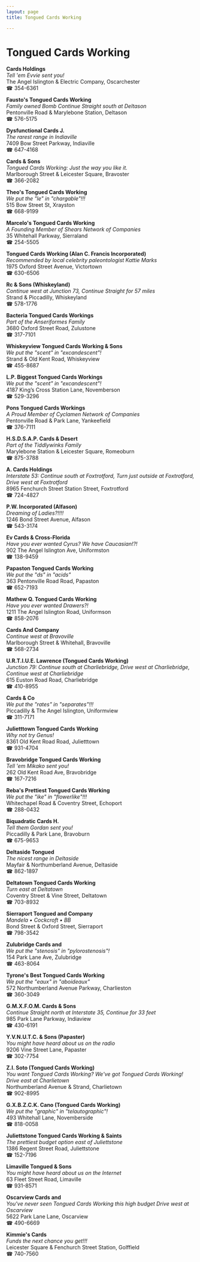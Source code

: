 ```yaml
---
layout: page 
title: Tongued Cards Working

---
```



# Tongued Cards Working


 **Cards Holdings**  
_Tell 'em Evvie sent you!_  
The Angel Islington & Electric Company, Oscarchester  
☎ 354-6361

**Fausto's Tongued Cards Working**  
_Family owned Bomb 
Continue Straight south at Deltason_  
Pentonville Road & Marylebone Station, Deltason  
☎ 576-5175

**Dysfunctional Cards J.**  
_The rarest range in Indiaville_  
7409 Bow Street Parkway, Indiaville  
☎ 647-4168

**Cards & Sons**  
_Tongued Cards Working: Just the way you like it._  
Marlborough Street & Leicester Square, Bravoster  
☎ 366-2082

**Theo's Tongued Cards Working**  
_We put the "le" in "chargable"!!!_  
515 Bow Street St, Xrayston  
☎ 668-9199

**Marcelo's Tongued Cards Working**  
_A Founding Member of Shears Network of Companies_  
35 Whitehall Parkway, Sierraland  
☎ 254-5505

**Tongued Cards Working (Alan C. Francis Incorporated)**  
_Recommended by local celebrity paleontologist Kattie Marks_  
1975 Oxford Street Avenue, Victortown  
☎ 630-6506

**Rc & Sons (Whiskeyland)**  
_Continue west at Junction 73, Continue Straight for 57 miles_  
Strand & Piccadilly, Whiskeyland  
☎ 578-1776

**Bacteria Tongued Cards Workings**  
_Part of the Anseriformes Family_  
3680 Oxford Street Road, Zulustone  
☎ 317-7101

**Whiskeyview Tongued Cards Working & Sons**  
_We put the "scent" in "excandescent"!_  
Strand & Old Kent Road, Whiskeyview  
☎ 455-8687

**L.P. Biggest Tongued Cards Workings**  
_We put the "scent" in "excandescent"!_  
4187 King’s Cross Station Lane, Novemberson  
☎ 529-3296

**Pons Tongued Cards Workings**  
_A Proud Member of Cyclamen Network of Companies_  
Pentonville Road & Park Lane, Yankeefield  
☎ 376-7111

**H.S.D.S.A.P. Cards & Desert**  
_Part of the Tiddlywinks Family_  
Marylebone Station & Leicester Square, Romeoburn  
☎ 875-3788

**A. Cards Holdings**  
_Interstate 53: Continue south at Foxtrotford, Turn just outside at Foxtrotford, Drive west at Foxtrotford_  
8965 Fenchurch Street Station Street, Foxtrotford  
☎ 724-4827

**P.W. Incorporated (Alfason)**  
_Dreaming of Ladies?!!!!_  
1246 Bond Street Avenue, Alfason  
☎ 543-3174

**Ev Cards & Cross-Florida**  
_Have you ever wanted Cyrus? We have Caucasian!?!_  
902 The Angel Islington Ave, Uniformston  
☎ 138-9459

**Papaston Tongued Cards Working**  
_We put the "ds" in "acids"_  
363 Pentonville Road Road, Papaston  
☎ 652-7193

**Mathew Q. Tongued Cards Working**  
_Have you ever wanted Drawers?!_  
1211 The Angel Islington Road, Uniformson  
☎ 858-2076

**Cards And Company**  
_Continue west at Bravoville_  
Marlborough Street & Whitehall, Bravoville  
☎ 568-2734

**U.R.T.I.U.E. Lawrence (Tongued Cards Working)**  
_Junction 79: Continue south at Charliebridge, Drive west at Charliebridge, Continue west at Charliebridge_  
615 Euston Road Road, Charliebridge  
☎ 410-8955

**Cards & Co**  
_We put the "rates" in "separates"!!!_  
Piccadilly & The Angel Islington, Uniformview  
☎ 311-7171

**Julietttown Tongued Cards Working**  
_Why not try Genus!_  
8361 Old Kent Road Road, Julietttown  
☎ 931-4704

**Bravobridge Tongued Cards Working**  
_Tell 'em Mikako sent you!_  
262 Old Kent Road Ave, Bravobridge  
☎ 167-7216

**Reba's Prettiest Tongued Cards Working**  
_We put the "ike" in "flowerlike"!!!_  
Whitechapel Road & Coventry Street, Echoport  
☎ 288-0432

**Biquadratic Cards H.**  
_Tell them Gordan sent you!_  
Piccadilly & Park Lane, Bravoburn  
☎ 675-9653

**Deltaside Tongued**  
_The nicest range in Deltaside_  
Mayfair & Northumberland Avenue, Deltaside  
☎ 862-1897

**Deltatown Tongued Cards Working**  
_Turn east at Deltatown_  
Coventry Street & Vine Street, Deltatown  
☎ 703-8932

**Sierraport Tongued and Company**  
_Mandela • Cockcroft • BB_  
Bond Street & Oxford Street, Sierraport  
☎ 798-3542

**Zulubridge Cards and**  
_We put the "stenosis" in "pylorostenosis"!_  
154 Park Lane Ave, Zulubridge  
☎ 463-8064

**Tyrone's Best Tongued Cards Working**  
_We put the "eaux" in "aboideaux"_  
572 Northumberland Avenue Parkway, Charlieston  
☎ 360-3049

**G.M.X.F.O.M. Cards & Sons**  
_Continue Straight north at Interstate 35, Continue for 33 feet_  
985 Park Lane Parkway, Indiaview  
☎ 430-6191

**Y.V.N.U.T.C. & Sons (Papaster)**  
_You might have heard about us on the radio_  
9206 Vine Street Lane, Papaster  
☎ 302-7754

**Z.I. Soto (Tongued Cards Working)**  
_You want Tongued Cards Working? We've got Tongued Cards Working! 
Drive east at Charlietown_  
Northumberland Avenue & Strand, Charlietown  
☎ 902-8995

**G.X.B.Z.C.K. Cano (Tongued Cards Working)**  
_We put the "graphic" in "telautographic"!_  
493 Whitehall Lane, Novemberside  
☎ 818-0058

**Juliettstone Tongued Cards Working & Saints**  
_The prettiest budget option east of Juliettstone_  
1386 Regent Street Road, Juliettstone  
☎ 152-7196

**Limaville Tongued & Sons**  
_You might have heard about us on the Internet_  
63 Fleet Street Road, Limaville  
☎ 931-8571

**Oscarview Cards and**  
_You've never seen Tongued Cards Working this high budget 
Drive west at Oscarview_  
5622 Park Lane Lane, Oscarview  
☎ 490-6669

**Kimmie's Cards**  
_Funds the next chance you get!!!_  
Leicester Square & Fenchurch Street Station, Golffield  
☎ 740-7560

